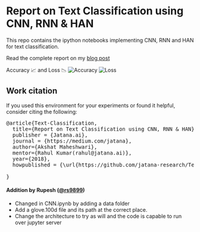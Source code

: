 # Report on Text Classification using CNN, RNN & HAN
This repo contains the ipython notebooks implementing CNN, RNN and HAN for text classification.

Read the complete report on my [blog post](https://medium.com/jatana/report-on-text-classification-using-cnn-rnn-han-f0e887214d5f)

Accuracy 📈 and Loss 📉
![Accuracy](https://cdn-images-1.medium.com/max/1200/1*PksLGd953Rk1T2cXmJmMRw.png "Accuracy Plot")
![Loss](https://cdn-images-1.medium.com/max/1200/1*PksLGd953Rk1T2cXmJmMRw.png "Loss Plot")


## Work citation

If you used this environment for your experiments or found it helpful, consider citing the following:


<pre>
@article{Text-Classification,
  title={Report on Text Classification using CNN, RNN & HAN},
  publisher = {Jatana.ai},
  journal = {https://medium.com/jatana},  
  author={Akshat Maheshwari},
  mentor={Rahul Kumar(rahul@jatana.ai)},
  year={2018},
  howpublished = {\url{https://github.com/jatana-research/Text-Classification}}
  
}
</pre>

#### Addition by Rupesh ([**@rs9899**](https://github.com/rs9899))

* Changed in CNN.ipynb by adding a data folder 
* Add a glove.100d file and its path at the correct place.
* Change the architecture to try as will and the code is capable to run over jupyter server